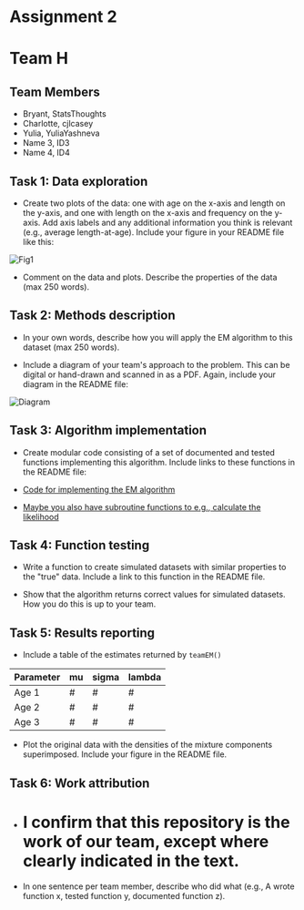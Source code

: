 # Assignment 2
# Team H

## Team Members
+ Bryant, StatsThoughts
+ Charlotte, cjlcasey
+ Yulia, YuliaYashneva
+ Name 3, ID3
+ Name 4, ID4

## Task 1: Data exploration

- Create two plots of the data: one with age on the x-axis and length on the y-axis, and one with length on the x-axis and frequency on the y-axis.  Add axis labels and any additional information you think is relevant (e.g., average length-at-age). Include your figure in your README file like this: 

![Fig1](https://github.com/MT4113/2018/blob/master/Assignments/A2/StarterRepo/Figures/Figure1.png)

- Comment on the data and plots.  Describe the properties of the data (max 250 words).


## Task 2: Methods description

- In your own words, describe how you will apply the EM algorithm to this dataset (max 250 words).

- Include a diagram of your team's approach to the problem.  This can be digital or hand-drawn and scanned in as a PDF. Again, include your diagram in the README file:

![Diagram](https://github.com/MT4113/2018/blob/master/Assignments/A2/StarterRepo/Figures/Diagram.png)

## Task 3: Algorithm implementation

- Create modular code consisting of a set of documented and tested functions implementing this algorithm. Include links to these functions in the README file:

- [Code for implementing the EM algorithm](https://github.com/MT4113/2018/blob/master/Assignments/A2/StarterRepo/Scripts/teamEM.R)

- [Maybe you also have subroutine functions to e.g., calculate the likelihood](https://github.com/MT4113/2018/blob/master/Assignments/A2/StarterRepo/Scripts/calcLikelihood.R)

## Task 4: Function testing

- Write a function to create simulated datasets with similar properties to the "true" data.  Include a link to this function in the README file.

- Show that the algorithm returns correct values for simulated datasets.  How you do this is up to your team.

## Task 5: Results reporting

- Include a table of the estimates returned by `teamEM()` 

| Parameter | mu | sigma | lambda |
|-----------|----|-------|--------|
| Age 1     | #  | #     | #      |
| Age 2     | #  | #     | #      |
| Age 3     | #  | #     | #      |

- Plot the original data with the densities of the mixture components superimposed.  Include your figure in the README file.

## Task 6: Work attribution

- # I confirm that this repository is the work of our team, except where clearly indicated in the text.

- In one sentence per team member, describe who did what (e.g., A wrote function x, tested function y, documented function z).



